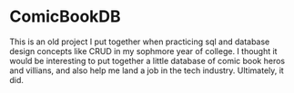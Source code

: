 # ComicBookDB
This is an old project I put together when practicing sql and database design concepts like CRUD in my sophmore year of college. I thought it would be interesting to put together a little database of comic book heros and villians, and also help me land a job in the tech industry. Ultimately, it did.

